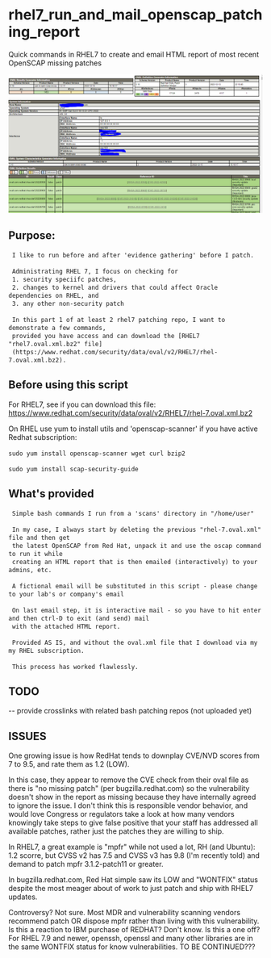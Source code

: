 # rhel7_run_and_mail_openscap_patching_report
Quick commands in RHEL7 to create and email HTML report of most recent OpenSCAP missing patches

![Sample Report](https://github.com/AchieveGoals/rhel7_run_and_mail_openscap_patching_report/blob/main/sample-report.png?raw=true "Sample Report")

## Purpose:
     
     I like to run before and after 'evidence gathering' before I patch.
     
     Administrating RHEL 7, I focus on checking for 
     1. security speciifc patches, 
     2. changes to kernel and drivers that could affect Oracle dependencies on RHEL, and
     3. any other non-security patch
     
     In this part 1 of at least 2 rhel7 patching repo, I want to demonstrate a few commands, 
     provided you have access and can download the [RHEL7 "rhel7.oval.xml.bz2" file]
     (https://www.redhat.com/security/data/oval/v2/RHEL7/rhel-7.oval.xml.bz2).
     
## Before using this script

   For RHEL7, see if you can download this file:
          https://www.redhat.com/security/data/oval/v2/RHEL7/rhel-7.oval.xml.bz2
          
   On RHEL use yum to install utils and 'openscap-scanner' if you have active Redhat subscription:
   
  ```sudo yum install openscap-scanner wget curl bzip2```
  
  ```sudo yum install scap-security-guide```
   
## What's provided

     Simple bash commands I run from a 'scans' directory in "/home/user"
     
     In my case, I always start by deleting the previous "rhel-7.oval.xml" file and then get 
     the latest OpenSCAP from Red Hat, unpack it and use the oscap command to run it while
     creating an HTML report that is then emailed (interactively) to your admins, etc.
     
     A fictional email will be substituted in this script - please change to your lab's or company's email
     
     On last email step, it is interactive mail - so you have to hit enter and then ctrl-D to exit (and send) mail
     with the attached HTML report. 
     
     Provided AS IS, and without the oval.xml file that I download via my my RHEL subscription.
     
     This process has worked flawlessly.
     
## TODO
 
   -- provide crosslinks with related bash patching repos (not uploaded yet)
   
## ISSUES

   One growing issue is how RedHat tends to downplay CVE/NVD scores from 7 to 9.5, and rate them as 1.2 (LOW).
   
   In this case, they appear to remove the CVE check from their oval file as there is "no missing patch" (per bugzilla.redhat.com) so the vulnerability doesn't show in the report as missing because they have internally agreed to ignore the issue. I don't think this is responsible vendor behavior, and would love Congress or regulators take a look at how many vendors knowingly take steps to give false positive that your staff has addressed all available patches, rather just the patches they are willing to ship.
   
   In RHEL7, a great example is "mpfr" while not used a lot, RH (and Ubuntu): 1.2 scorre, but
   CVSS v2 has 7.5 and CVSS v3 has 9.8 (I'm recently told) and demand to patch mpfr 3.1.2-patch11 or greater.

   In bugzilla.redhat.com, Red Hat simple saw its LOW and "WONTFIX" status despite the most meager about
   of work to just patch and ship with RHEL7 updates.
   
   Controversy?   Not sure.   Most MDR and vulnerability scanning vendors recommend patch OR dispose mpfr rather than living with this vulnerability.   Is this a reaction to IBM purchase of REDHAT?  Don't know.  Is this a one off?  For RHEL 7.9 and newer, openssh, openssl and many other libraries are in the same WONTFIX status for know vulnerabilities.  TO BE CONTINUED??? 
   
     
